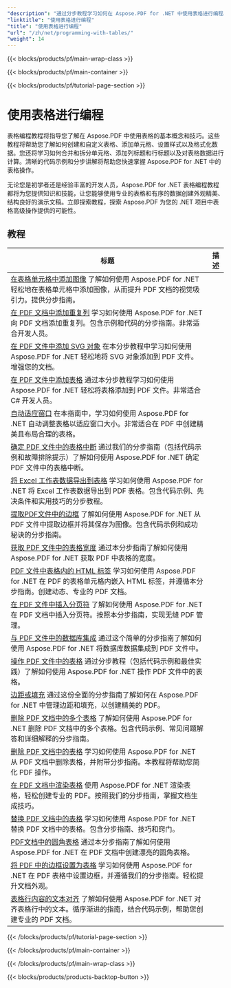 ```yaml
---
"description": "通过分步教程学习如何在 Aspose.PDF for .NET 中使用表格进行编程。"
"linktitle": "使用表格进行编程"
"title": "使用表格进行编程"
"url": "/zh/net/programming-with-tables/"
"weight": 14
---
```


{{< blocks/products/pf/main-wrap-class >}}

{{< blocks/products/pf/main-container >}}

{{< blocks/products/pf/tutorial-page-section >}}

# 使用表格进行编程

表格编程教程将指导您了解在 Aspose.PDF 中使用表格的基本概念和技巧。这些教程将帮助您了解如何创建和自定义表格、添加单元格、设置样式以及格式化数据。您还将学习如何合并和拆分单元格、添加列标题和行标题以及对表格数据进行计算。清晰的代码示例和分步讲解将帮助您快速掌握 Aspose.PDF for .NET 中的表格操作。

无论您是初学者还是经验丰富的开发人员，Aspose.PDF for .NET 表格编程教程都将为您提供知识和技能，让您能够使用专业的表格和有序的数据创建外观精美、结构良好的演示文稿。立即探索教程，探索 Aspose.PDF 为您的 .NET 项目中表格高级操作提供的可能性。

## 教程
标题 | 描述 |
| --- | --- | 
| [在表格单元格中添加图像](./add-image-in-a-table-cell/) 了解如何使用 Aspose.PDF for .NET 轻松地在表格单元格中添加图像，从而提升 PDF 文档的视觉吸引力。提供分步指南。|  
| [在 PDF 文档中添加重复列](./add-repeating-column/) 学习如何使用 Aspose.PDF for .NET 向 PDF 文档添加重复列。包含示例和代码的分步指南。非常适合开发人员。|  
| [在 PDF 文件中添加 SVG 对象](./add-svg-object/) 在本分步教程中学习如何使用 Aspose.PDF for .NET 轻松地将 SVG 对象添加到 PDF 文件。增强您的文档。|  
| [在 PDF 文件中添加表格](./add-table/) 通过本分步教程学习如何使用 Aspose.PDF for .NET 轻松将表格添加到 PDF 文件。非常适合 C# 开发人员。|  
| [自动适应窗口](./auto-fit-to-window/) 在本指南中，学习如何使用 Aspose.PDF for .NET 自动调整表格以适应窗口大小。非常适合在 PDF 中创建精美且布局合理的表格。|  
| [确定 PDF 文件中的表格中断](./determine-table-break/) 通过我们的分步指南（包括代码示例和故障排除提示）了解如何使用 Aspose.PDF for .NET 确定 PDF 文件中的表格中断。|  
| [将 Excel 工作表数据导出到表格](./export-excel-worksheet-data-to-table/) 学习如何使用 Aspose.PDF for .NET 将 Excel 工作表数据导出到 PDF 表格。包含代码示例、先决条件和实用技巧的分步教程。|  
| [提取PDF文件中的边框](./extract-border/) 了解如何使用 Aspose.PDF for .NET 从 PDF 文件中提取边框并将其保存为图像。包含代码示例和成功秘诀的分步指南。|  
| [获取 PDF 文件中的表格宽度](./get-table-width/) 通过本分步指南了解如何使用 Aspose.PDF for .NET 获取 PDF 中表格的宽度。|  
| [PDF 文件中表格内的 HTML 标签](./html-tags-inside-table/) 学习如何使用 Aspose.PDF for .NET 在 PDF 的表格单元格内嵌入 HTML 标签，并遵循本分步指南。创建动态、专业的 PDF 文档。|  
| [在 PDF 文件中插入分页符](./insert-page-break/) 了解如何使用 Aspose.PDF for .NET 在 PDF 文档中插入分页符。按照本分步指南，实现无缝 PDF 管理。|  
| [与 PDF 文件中的数据库集成](./integrate-with-database/) 通过这个简单的分步指南了解如何使用 Aspose.PDF for .NET 将数据库数据集成到 PDF 文件中。|  
| [操作 PDF 文件中的表格](./manipulate-table/) 通过分步教程（包括代码示例和最佳实践）了解如何使用 Aspose.PDF for .NET 操作 PDF 文件中的表格。|  
| [边距或填充](./margins-or-padding/) 通过这份全面的分步指南了解如何在 Aspose.PDF for .NET 中管理边距和填充，以创建精美的 PDF。|  
| [删除 PDF 文档中的多个表格](./remove-multiple-tables/) 了解如何使用 Aspose.PDF for .NET 删除 PDF 文档中的多个表格。包含代码示例、常见问题解答和详细解释的分步指南。|  
| [删除 PDF 文档中的表格](./remove-table/) 学习如何使用 Aspose.PDF for .NET 从 PDF 文档中删除表格，并附带分步指南。本教程将帮助您简化 PDF 操作。|  
| [在 PDF 文档中渲染表格](./render-table/) 使用 Aspose.PDF for .NET 渲染表格，轻松创建专业的 PDF。按照我们的分步指南，掌握文档生成技巧。|  
| [替换 PDF 文档中的表格](./replace-table/) 学习如何使用 Aspose.PDF for .NET 替换 PDF 文档中的表格。包含分步指南、技巧和窍门。|  
| [PDF文档中的圆角表格](./rounded-corner-table/) 通过本分步指南了解如何使用 Aspose.PDF for .NET 在 PDF 文档中创建漂亮的圆角表格。|  
| [将 PDF 中的边框设置为表格](./set-border/) 学习如何使用 Aspose.PDF for .NET 在 PDF 表格中设置边框，并遵循我们的分步指南。轻松提升文档外观。|  
| [表格行内容的文本对齐](./text-alignment-for-table-row-content/) 了解如何使用 Aspose.PDF for .NET 对齐表格行中的文本。循序渐进的指南，结合代码示例，帮助您创建专业的 PDF 文档。|  

{{< /blocks/products/pf/tutorial-page-section >}}

{{< /blocks/products/pf/main-container >}}

{{< /blocks/products/pf/main-wrap-class >}}

{{< blocks/products/products-backtop-button >}}